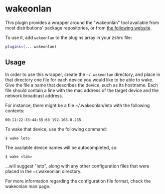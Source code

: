 # wakeonlan

This plugin provides a wrapper around the "wakeonlan" tool available from most
distributions' package repositories, or from
[the following website](https://github.com/jpoliv/wakeonlan).

To use it, add `wakeonlan` to the plugins array in your zshrc file:

```zsh
plugins=(... wakeonlan)
```

## Usage

In order to use this wrapper, create the `~/.wakeonlan` directory, and place in
that directory one file for each device you would like to be able to wake. Give
the file a name that describes the device, such as its hostname. Each file
should contain a line with the mac address of the target device and the network
broadcast address.

For instance, there might be a file ~/.wakeonlan/leto with the following
contents:

```
00:11:22:33:44:55:66 192.168.0.255
```

To wake that device, use the following command:

```console
$ wake leto
```

The available device names will be autocompleted, so:

```console
$ wake <tab>
```

...will suggest "leto", along with any other configuration files that were
placed in the ~/.wakeonlan directory.

For more information regarding the configuration file format, check the
wakeonlan man page.
